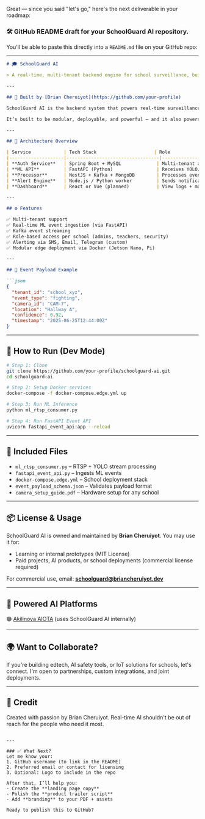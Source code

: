 Great — since you said "let's go," here's the next deliverable in your roadmap:

### 🛠 GitHub README draft for your **SchoolGuard AI** repository.

You’ll be able to paste this directly into a `README.md` file on your GitHub repo:

---

````md
# 🎓 SchoolGuard AI

> A real-time, multi-tenant backend engine for school surveillance, built for developers, AI teams, and edtech founders.

---

## 🔐 Built by [Brian Cheruiyot](https://github.com/your-profile)

SchoolGuard AI is the backend system that powers real-time surveillance in smart schools — detecting fights, sneaking, bullying, phone use, and more — and triggering alerts across dashboards, SMS, and email.

It’s built to be modular, deployable, and powerful — and it also powers enterprise systems like Akilinova AIOTA.

---

## 🧱 Architecture Overview

| Service            | Tech Stack                     | Role                         |
|--------------------|----------------------------------|-------------------------------|
| **Auth Service**   | Spring Boot + MySQL             | Multi-tenant auth + roles     |
| **ML API**         | FastAPI (Python)                | Receives YOLO/OpenCV events   |
| **Processor**      | NestJS + Kafka + MongoDB        | Processes events in real time |
| **Alert Engine**   | Node.js / Python worker         | Sends notifications           |
| **Dashboard**      | React or Vue (planned)          | View logs + manage users      |

---

## ⚙️ Features

✅ Multi-tenant support  
✅ Real-time ML event ingestion (via FastAPI)  
✅ Kafka event streaming  
✅ Role-based access per school (admins, teachers, security)  
✅ Alerting via SMS, Email, Telegram (custom)  
✅ Modular edge deployment via Docker (Jetson Nano, Pi)  

---

## 🔁 Event Payload Example

```json
{
  "tenant_id": "school_xyz",
  "event_type": "fighting",
  "camera_id": "CAM-7",
  "location": "Hallway A",
  "confidence": 0.92,
  "timestamp": "2025-06-25T12:44:00Z"
}
````

---

## 🐳 How to Run (Dev Mode)

```bash
# Step 1: Clone
git clone https://github.com/your-profile/schoolguard-ai.git
cd schoolguard-ai

# Step 2: Setup Docker services
docker-compose -f docker-compose.edge.yml up

# Step 3: Run ML Inference
python ml_rtsp_consumer.py

# Step 4: Run FastAPI Event API
uvicorn fastapi_event_api:app --reload
```

---

## 📂 Included Files

* `ml_rtsp_consumer.py` – RTSP + YOLO stream processing
* `fastapi_event_api.py` – Ingests ML events
* `docker-compose.edge.yml` – School deployment stack
* `event_payload_schema.json` – Validates payload format
* `camera_setup_guide.pdf` – Hardware setup for any school

---

## 📦 License & Usage

SchoolGuard AI is owned and maintained by **Brian Cheruiyot**.
You may use it for:

* Learning or internal prototypes (MIT License)
* Paid projects, AI products, or school deployments (commercial license required)

For commercial use, email: **[schoolguard@briancheruiyot.dev](mailto:schoolguard@briancheruiyot.dev)**

---

## 🚀 Powered AI Platforms

🟢 [Akilinova AIOTA](https://akilinova.com) (uses SchoolGuard AI internally)

---

## 🌍 Want to Collaborate?

If you're building edtech, AI safety tools, or IoT solutions for schools, let's connect.
I'm open to partnerships, custom integrations, and joint deployments.

---

## 🧠 Credit

Created with passion by Brian Cheruiyot.
Real-time AI shouldn't be out of reach for the people who need it most.

```

---

### ✅ What Next?
Let me know your:
1. GitHub username (to link in the README)
2. Preferred email or contact for licensing
3. Optional: Logo to include in the repo

After that, I’ll help you:
- Create the **landing page copy**
- Polish the **product trailer script**
- Add **branding** to your PDF + assets

Ready to publish this to GitHub?
```
